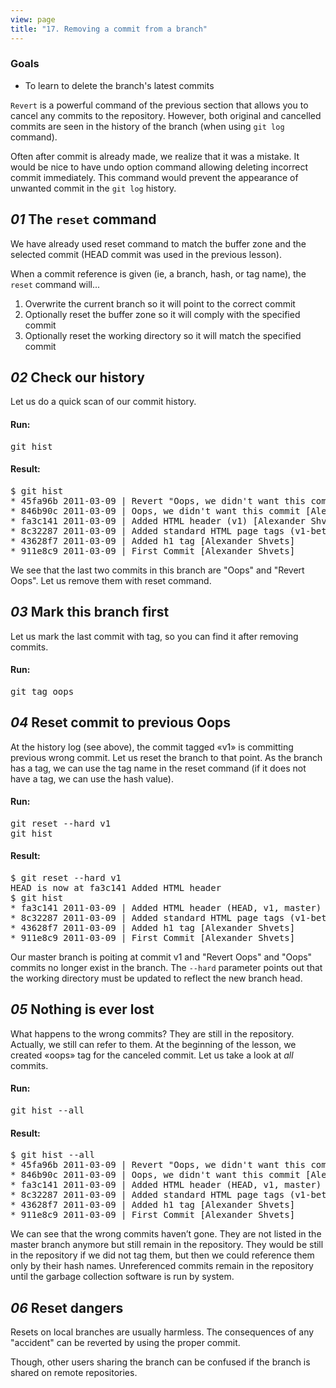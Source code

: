 ```yaml
---
view: page
title: "17. Removing a commit from a branch"
---
```


<h3>Goals</h3>

<ul><li>To learn to delete the branch's latest commits</li></ul>

<p><code>Revert</code> is a powerful command of the previous section that allows you to cancel any commits to the repository. However, both original and cancelled commits are seen in the history of the branch (when using <code>git log</code> command).</p>

<p>Often after commit is already made, we realize that it was a mistake. It would be nice to have undo option command allowing deleting incorrect commit immediately. This command would prevent the appearance of unwanted commit in the <code>git log</code> history.</p>

<h2><em>01</em> The <code>reset</code> command</h2>

<p>We have already used reset command to match the buffer zone and the selected commit (HEAD commit was used in the previous lesson).</p>

<p>When a commit reference is given (ie, a branch, hash, or tag name), the <code>reset</code> command will...</p>

<ol>
<li>Overwrite the current branch so it will point to the correct commit</li>
<li>Optionally reset the buffer zone so it will comply with the specified commit</li>
<li>Optionally reset the working directory so it will match the specified commit</li>
</ol>

<h2><em>02</em> Check our history</h2>

<p>Let us do a quick scan of our commit history.</p>

<h4 class="h4-pre">Run:</h4>

<pre class="instructions">git hist</pre>

<h4 class="h4-pre">Result:</h4>

<pre class="sample">$ git hist
* 45fa96b 2011-03-09 | Revert "Oops, we didn't want this commit" (HEAD, master) [Alexander Shvets]
* 846b90c 2011-03-09 | Oops, we didn't want this commit [Alexander Shvets]
* fa3c141 2011-03-09 | Added HTML header (v1) [Alexander Shvets]
* 8c32287 2011-03-09 | Added standard HTML page tags (v1-beta) [Alexander Shvets]
* 43628f7 2011-03-09 | Added h1 tag [Alexander Shvets]
* 911e8c9 2011-03-09 | First Commit [Alexander Shvets]</pre>

<p>We see that the last two commits in this branch are "Oops" and "Revert Oops". Let us remove them with reset command.</p>

<h2><em>03</em> Mark this branch first</h2>

<p>Let us mark the last commit with tag, so you can find it after removing commits.</p>

<h4 class="h4-pre">Run:</h4>

<pre class="instructions">git tag oops</pre>

<h2><em>04</em> Reset commit to previous Oops</h2>

<p>At the history log (see above), the commit tagged «v1» is committing previous wrong commit. Let us reset the branch to that point. As the branch has a tag, we can use the tag name in the reset command (if it does not have a tag, we can use the hash value).</p>

<h4 class="h4-pre">Run:</h4>

<pre class="instructions">git reset --hard v1
git hist</pre>

<h4 class="h4-pre">Result:</h4>

<pre class="sample">$ git reset --hard v1
HEAD is now at fa3c141 Added HTML header
$ git hist
* fa3c141 2011-03-09 | Added HTML header (HEAD, v1, master) [Alexander Shvets]
* 8c32287 2011-03-09 | Added standard HTML page tags (v1-beta) [Alexander Shvets]
* 43628f7 2011-03-09 | Added h1 tag [Alexander Shvets]
* 911e8c9 2011-03-09 | First Commit [Alexander Shvets]</pre>

<p>Our master branch is poiting at commit v1 and "Revert Oops" and "Oops" commits no longer exist in the branch. The  <code>--hard</code> parameter points out that the working directory must be updated to reflect the new branch head.</p>
<h2><em>05</em> Nothing is ever lost</h2>

<p>What happens to the wrong commits? They are still in the repository. Actually, we still can refer to them. At the beginning of the lesson, we created «oops» tag for the canceled commit. Let us take a look at <em>all</em> commits.</p>

<h4 class="h4-pre">Run:</h4>

<pre class="instructions">git hist --all</pre>

<h4 class="h4-pre">Result:</h4>

<pre class="sample">$ git hist --all
* 45fa96b 2011-03-09 | Revert "Oops, we didn't want this commit" (oops) [Alexander Shvets]
* 846b90c 2011-03-09 | Oops, we didn't want this commit [Alexander Shvets]
* fa3c141 2011-03-09 | Added HTML header (HEAD, v1, master) [Alexander Shvets]
* 8c32287 2011-03-09 | Added standard HTML page tags (v1-beta) [Alexander Shvets]
* 43628f7 2011-03-09 | Added h1 tag [Alexander Shvets]
* 911e8c9 2011-03-09 | First Commit [Alexander Shvets]</pre>

<p>We can see that the wrong commits haven’t gone. They are not listed in the master branch anymore but still remain in the repository. They would be still in the repository if we did not tag them, but then we could reference them only by their hash names. Unreferenced commits remain in the repository until the garbage collection software is run by system.</p>

<h2><em>06</em> Reset dangers</h2>

<p>Resets on local branches are usually harmless. The consequences of any "accident" can be reverted by using the proper commit.</p>

<p>Though, other users sharing the branch can be confused if the branch is shared on remote repositories.</p>